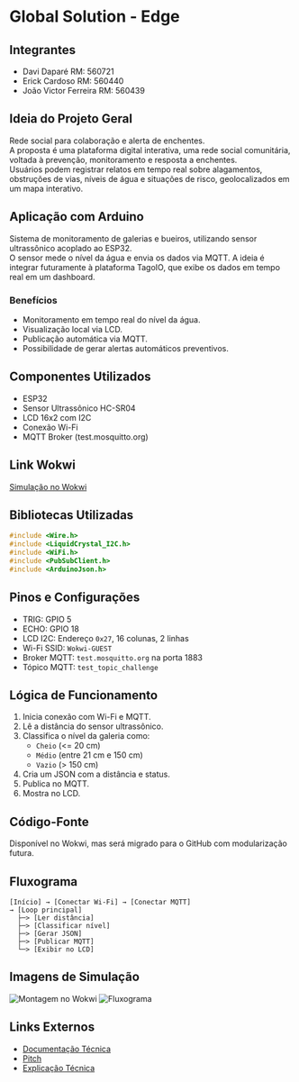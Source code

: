 # Global Solution - Edge

##  Integrantes
- Davi Daparé RM: 560721  
- Erick Cardoso RM: 560440  
- João Victor Ferreira RM: 560439  

## Ideia do Projeto Geral
Rede social para colaboração e alerta de enchentes.  
A proposta é uma plataforma digital interativa, uma rede social comunitária, voltada à prevenção, monitoramento e resposta a enchentes.  
Usuários podem registrar relatos em tempo real sobre alagamentos, obstruções de vias, níveis de água e situações de risco, geolocalizados em um mapa interativo.

## Aplicação com Arduino
Sistema de monitoramento de galerias e bueiros, utilizando sensor ultrassônico acoplado ao ESP32.  
O sensor mede o nível da água e envia os dados via MQTT. A ideia é integrar futuramente à plataforma TagoIO, que exibe os dados em tempo real em um dashboard.

### Benefícios
- Monitoramento em tempo real do nível da água.
- Visualização local via LCD.
- Publicação automática via MQTT.
- Possibilidade de gerar alertas automáticos preventivos.

## Componentes Utilizados
- ESP32  
- Sensor Ultrassônico HC-SR04  
- LCD 16x2 com I2C  
- Conexão Wi-Fi  
- MQTT Broker (test.mosquitto.org)  

## Link Wokwi
[Simulação no Wokwi](https://wokwi.com/projects/)

## Bibliotecas Utilizadas
```cpp
#include <Wire.h>
#include <LiquidCrystal_I2C.h>
#include <WiFi.h>
#include <PubSubClient.h>
#include <ArduinoJson.h>
```

## Pinos e Configurações
- TRIG: GPIO 5  
- ECHO: GPIO 18  
- LCD I2C: Endereço `0x27`, 16 colunas, 2 linhas  
- Wi-Fi SSID: `Wokwi-GUEST`  
- Broker MQTT: `test.mosquitto.org` na porta 1883  
- Tópico MQTT: `test_topic_challenge`  

## Lógica de Funcionamento

1. Inicia conexão com Wi-Fi e MQTT.
2. Lê a distância do sensor ultrassônico.
3. Classifica o nível da galeria como:
   - `Cheio` (<= 20 cm)  
   - `Médio` (entre 21 cm e 150 cm)  
   - `Vazio` (> 150 cm)
4. Cria um JSON com a distância e status.
5. Publica no MQTT.
6. Mostra no LCD.

## Código-Fonte
Disponível no Wokwi, mas será migrado para o GitHub com modularização futura.

## Fluxograma
```text
[Início] → [Conectar Wi-Fi] → [Conectar MQTT]  
→ [Loop principal]  
  ├─> [Ler distância]  
  ├─> [Classificar nível]  
  ├─> [Gerar JSON]  
  ├─> [Publicar MQTT]  
  └─> [Exibir no LCD]  
```

## Imagens de Simulação

![Montagem no Wokwi](https://github.com/user-attachments/assets/e6a53b07-fd96-4a7c-ae4d-1f4a229d7356)
![Fluxograma]()

## Links Externos
- [Documentação Técnica](https://docs.google.com/document/d/1Z9Fu4Gfrlv3Qu_EUzGQVUTOyZfjbj4FEVXcCdOAh9mo/edit?usp=sharing)  
- [Pitch](https://youtu.be/HGWAP5JJgus?si=1-d8mfUoh8zn4iuJ)  
- [Explicação Técnica](https://youtu.be/DLxI929asmE?si=DxZKBtdCEC7qwx2J)

